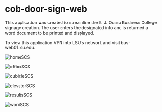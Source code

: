# cob-door-sign-web
This application was created to streamline the E. J. Ourso Business College signage creation.
The user enters the designated info and is returned a word document to be printed and displayed.

To view this application VPN into LSU's network and visit bus-web01.lsu.edu.

![homeSCS](https://user-images.githubusercontent.com/65536687/90840074-a1206400-e31e-11ea-88d6-6d382accce7e.png)

![officeSCS](https://user-images.githubusercontent.com/65536687/90840092-b09fad00-e31e-11ea-84f5-83c8b63f71cc.png)

![cubicleSCS](https://user-images.githubusercontent.com/65536687/90840113-bdbc9c00-e31e-11ea-98e9-cb3e36db8447.png)

![elevatorSCS](https://user-images.githubusercontent.com/65536687/90840122-c4e3aa00-e31e-11ea-81f4-509137827f69.png)

![resultsSCS](https://user-images.githubusercontent.com/65536687/90840132-cdd47b80-e31e-11ea-872f-dee59a1a12aa.png)

![wordSCS](https://user-images.githubusercontent.com/65536687/90840143-d4fb8980-e31e-11ea-80bc-747e276b398c.png)
